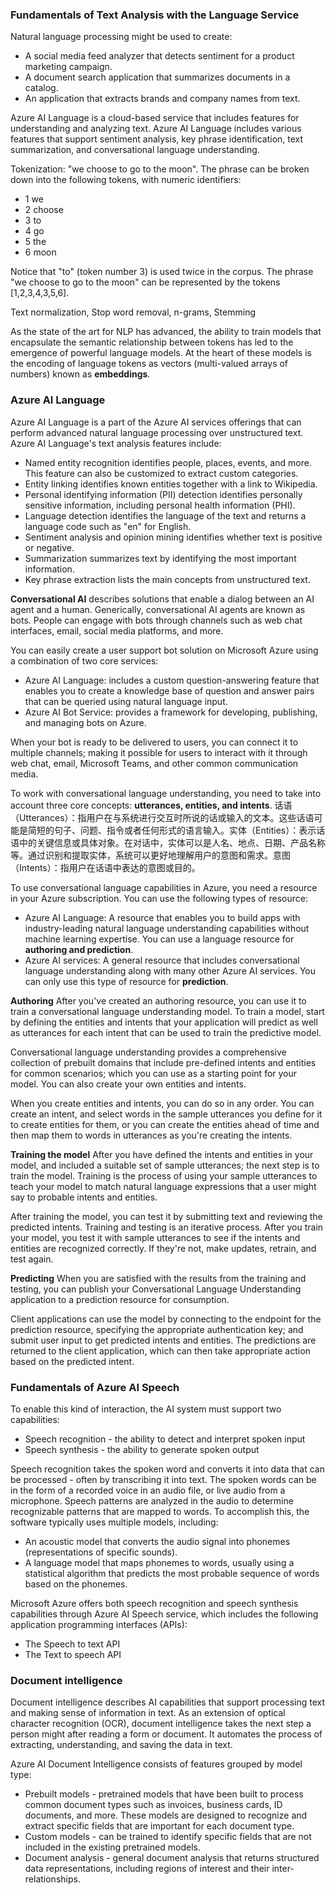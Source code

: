 ### Fundamentals of Text Analysis with the Language Service
Natural language processing might be used to create:
- A social media feed analyzer that detects sentiment for a product marketing campaign.
- A document search application that summarizes documents in a catalog.
- An application that extracts brands and company names from text.

Azure AI Language is a cloud-based service that includes features for understanding and analyzing text. Azure AI Language includes various features that support sentiment analysis, key phrase identification, text summarization, and conversational language understanding.

Tokenization:  "we choose to go to the moon". The phrase can be broken down into the following tokens, with numeric identifiers:
- 1 we
- 2 choose
- 3 to
- 4 go
- 5 the
- 6 moon

Notice that "to" (token number 3) is used twice in the corpus. The phrase "we choose to go to the moon" can be represented by the tokens [1,2,3,4,3,5,6].

Text normalization, Stop word removal, n-grams, Stemming

As the state of the art for NLP has advanced, the ability to train models that encapsulate the semantic relationship between tokens has led to the emergence of powerful language models. At the heart of these models is the encoding of language tokens as vectors (multi-valued arrays of numbers) known as **embeddings**.

### Azure AI Language
Azure AI Language is a part of the Azure AI services offerings that can perform advanced natural language processing over unstructured text. Azure AI Language's text analysis features include:
- Named entity recognition identifies people, places, events, and more. This feature can also be customized to extract custom categories.
- Entity linking identifies known entities together with a link to Wikipedia.
- Personal identifying information (PII) detection identifies personally sensitive information, including personal health information (PHI).
- Language detection identifies the language of the text and returns a language code such as "en" for English.
- Sentiment analysis and opinion mining identifies whether text is positive or negative.
- Summarization summarizes text by identifying the most important information.
- Key phrase extraction lists the main concepts from unstructured text.

**Conversational AI** describes solutions that enable a dialog between an AI agent and a human. Generically, conversational AI agents are known as bots. People can engage with bots through channels such as web chat interfaces, email, social media platforms, and more.

You can easily create a user support bot solution on Microsoft Azure using a combination of two core services:
- Azure AI Language: includes a custom question-answering feature that enables you to create a knowledge base of question and answer pairs that can be queried using natural language input.
- Azure AI Bot Service: provides a framework for developing, publishing, and managing bots on Azure.

When your bot is ready to be delivered to users, you can connect it to multiple channels; making it possible for users to interact with it through web chat, email, Microsoft Teams, and other common communication media.

To work with conversational language understanding, you need to take into account three core concepts: **utterances, entities, and intents**. 话语（Utterances）：指用户在与系统进行交互时所说的话或输入的文本。这些话语可能是简短的句子、问题、指令或者任何形式的语言输入。实体（Entities）：表示话语中的关键信息或具体对象。在对话中，实体可以是人名、地点、日期、产品名称等。通过识别和提取实体，系统可以更好地理解用户的意图和需求。意图（Intents）：指用户在话语中表达的意图或目的。

To use conversational language capabilities in Azure, you need a resource in your Azure subscription. You can use the following types of resource:
- Azure AI Language: A resource that enables you to build apps with industry-leading natural language understanding capabilities without machine learning expertise. You can use a language resource for **authoring and prediction**.
- Azure AI services: A general resource that includes conversational language understanding along with many other Azure AI services. You can only use this type of resource for **prediction**.
  
**Authoring**
After you've created an authoring resource, you can use it to train a conversational language understanding model. To train a model, start by defining the entities and intents that your application will predict as well as utterances for each intent that can be used to train the predictive model.

Conversational language understanding provides a comprehensive collection of prebuilt domains that include pre-defined intents and entities for common scenarios; which you can use as a starting point for your model. You can also create your own entities and intents.

When you create entities and intents, you can do so in any order. You can create an intent, and select words in the sample utterances you define for it to create entities for them, or you can create the entities ahead of time and then map them to words in utterances as you're creating the intents.

**Training the model**
After you have defined the intents and entities in your model, and included a suitable set of sample utterances; the next step is to train the model. Training is the process of using your sample utterances to teach your model to match natural language expressions that a user might say to probable intents and entities.

After training the model, you can test it by submitting text and reviewing the predicted intents. Training and testing is an iterative process. After you train your model, you test it with sample utterances to see if the intents and entities are recognized correctly. If they're not, make updates, retrain, and test again.

**Predicting**
When you are satisfied with the results from the training and testing, you can publish your Conversational Language Understanding application to a prediction resource for consumption.

Client applications can use the model by connecting to the endpoint for the prediction resource, specifying the appropriate authentication key; and submit user input to get predicted intents and entities. The predictions are returned to the client application, which can then take appropriate action based on the predicted intent.

### Fundamentals of Azure AI Speech 
To enable this kind of interaction, the AI system must support two capabilities:
- Speech recognition - the ability to detect and interpret spoken input
- Speech synthesis - the ability to generate spoken output

Speech recognition takes the spoken word and converts it into data that can be processed - often by transcribing it into text. The spoken words can be in the form of a recorded voice in an audio file, or live audio from a microphone. Speech patterns are analyzed in the audio to determine recognizable patterns that are mapped to words. To accomplish this, the software typically uses multiple models, including:
- An acoustic model that converts the audio signal into phonemes (representations of specific sounds).
- A language model that maps phonemes to words, usually using a statistical algorithm that predicts the most probable sequence of words based on the phonemes.

Microsoft Azure offers both speech recognition and speech synthesis capabilities through Azure AI Speech service, which includes the following application programming interfaces (APIs):
- The Speech to text API
- The Text to speech API

### Document intelligence
Document intelligence describes AI capabilities that support processing text and making sense of information in text. As an extension of optical character recognition (OCR), document intelligence takes the next step a person might after reading a form or document. It automates the process of extracting, understanding, and saving the data in text.

Azure AI Document Intelligence consists of features grouped by model type:
- Prebuilt models - pretrained models that have been built to process common document types such as invoices, business cards, ID documents, and more. These models are designed to recognize and extract specific fields that are important for each document type.
- Custom models - can be trained to identify specific fields that are not included in the existing pretrained models.
- Document analysis - general document analysis that returns structured data representations, including regions of interest and their inter-relationships.


